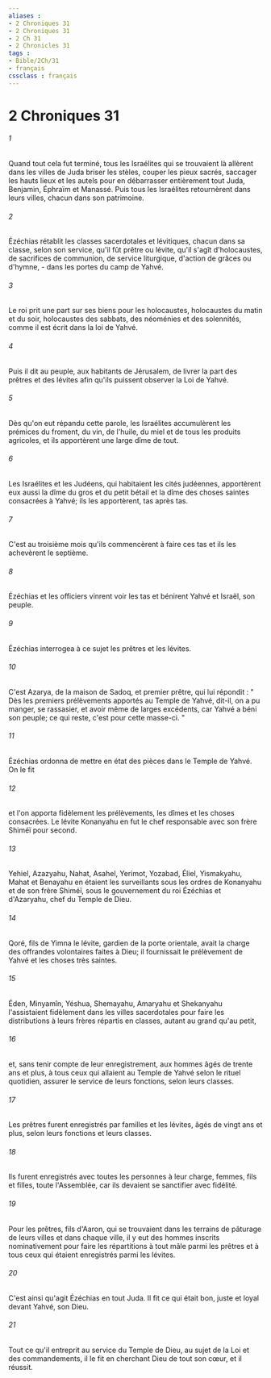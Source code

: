 ```yaml
---
aliases : 
- 2 Chroniques 31
- 2 Chroniques 31
- 2 Ch 31
- 2 Chronicles 31
tags : 
- Bible/2Ch/31
- français
cssclass : français
---
```


# 2 Chroniques 31

###### 1
Quand tout cela fut terminé, tous les Israélites qui se trouvaient là allèrent dans les villes de Juda briser les stèles, couper les pieux sacrés, saccager les hauts lieux et les autels pour en débarrasser entièrement tout Juda, Benjamin, Éphraïm et Manassé. Puis tous les Israélites retournèrent dans leurs villes, chacun dans son patrimoine. 
###### 2
Ézéchias rétablit les classes sacerdotales et lévitiques, chacun dans sa classe, selon son service, qu'il fût prêtre ou lévite, qu'il s'agît d'holocaustes, de sacrifices de communion, de service liturgique, d'action de grâces ou d'hymne, - dans les portes du camp de Yahvé. 
###### 3
Le roi prit une part sur ses biens pour les holocaustes, holocaustes du matin et du soir, holocaustes des sabbats, des néoménies et des solennités, comme il est écrit dans la loi de Yahvé. 
###### 4
Puis il dit au peuple, aux habitants de Jérusalem, de livrer la part des prêtres et des lévites afin qu'ils puissent observer la Loi de Yahvé. 
###### 5
Dès qu'on eut répandu cette parole, les Israélites accumulèrent les prémices du froment, du vin, de l'huile, du miel et de tous les produits agricoles, et ils apportèrent une large dîme de tout. 
###### 6
Les Israélites et les Judéens, qui habitaient les cités judéennes, apportèrent eux aussi la dîme du gros et du petit bétail et la dîme des choses saintes consacrées à Yahvé; ils les apportèrent, tas après tas. 
###### 7
C'est au troisième mois qu'ils commencèrent à faire ces tas et ils les achevèrent le septième. 
###### 8
Ézéchias et les officiers vinrent voir les tas et bénirent Yahvé et Israël, son peuple. 
###### 9
Ézéchias interrogea à ce sujet les prêtres et les lévites. 
###### 10
C'est Azarya, de la maison de Sadoq, et premier prêtre, qui lui répondit : " Dès les premiers prélèvements apportés au Temple de Yahvé, dit-il, on a pu manger, se rassasier, et avoir même de larges excédents, car Yahvé a béni son peuple; ce qui reste, c'est pour cette masse-ci. " 
###### 11
Ézéchias ordonna de mettre en état des pièces dans le Temple de Yahvé. On le fit 
###### 12
et l'on apporta fidèlement les prélèvements, les dîmes et les choses consacrées. Le lévite Konanyahu en fut le chef responsable avec son frère Shiméï pour second. 
###### 13
Yehiel, Azazyahu, Nahat, Asahel, Yerimot, Yozabad, Éliel, Yismakyahu, Mahat et Benayahu en étaient les surveillants sous les ordres de Konanyahu et de son frère Shiméï, sous le gouvernement du roi Ézéchias et d'Azaryahu, chef du Temple de Dieu. 
###### 14
Qoré, fils de Yimna le lévite, gardien de la porte orientale, avait la charge des offrandes volontaires faites à Dieu; il fournissait le prélèvement de Yahvé et les choses très saintes. 
###### 15
Éden, Minyamîn, Yéshua, Shemayahu, Amaryahu et Shekanyahu l'assistaient fidèlement dans les villes sacerdotales pour faire les distributions à leurs frères répartis en classes, autant au grand qu'au petit, 
###### 16
et, sans tenir compte de leur enregistrement, aux hommes âgés de trente ans et plus, à tous ceux qui allaient au Temple de Yahvé selon le rituel quotidien, assurer le service de leurs fonctions, selon leurs classes. 
###### 17
Les prêtres furent enregistrés par familles et les lévites, âgés de vingt ans et plus, selon leurs fonctions et leurs classes. 
###### 18
Ils furent enregistrés avec toutes les personnes à leur charge, femmes, fils et filles, toute l'Assemblée, car ils devaient se sanctifier avec fidélité. 
###### 19
Pour les prêtres, fils d'Aaron, qui se trouvaient dans les terrains de pâturage de leurs villes et dans chaque ville, il y eut des hommes inscrits nominativement pour faire les répartitions à tout mâle parmi les prêtres et à tous ceux qui étaient enregistrés parmi les lévites. 
###### 20
C'est ainsi qu'agit Ézéchias en tout Juda. Il fit ce qui était bon, juste et loyal devant Yahvé, son Dieu. 
###### 21
Tout ce qu'il entreprit au service du Temple de Dieu, au sujet de la Loi et des commandements, il le fit en cherchant Dieu de tout son cœur, et il réussit. 
